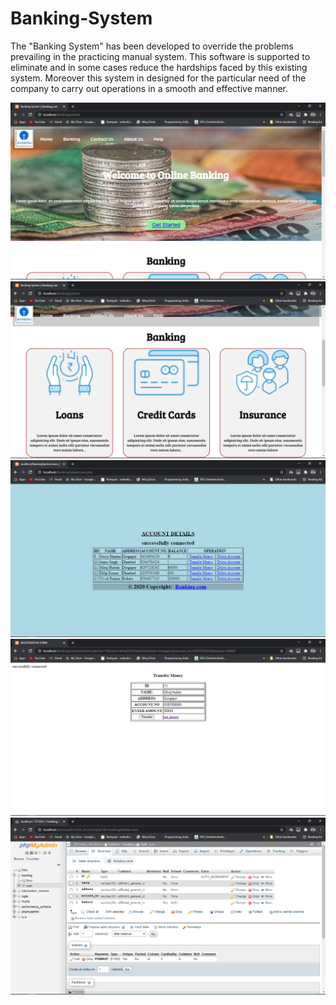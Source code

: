 # Banking-System
The "Banking System" has been developed to override the problems prevailing in the practicing manual system. This software is supported to eliminate and in some cases reduce the hardships faced by this existing system. Moreover this system in designed for the particular need of the company to carry out operations in a smooth and effective manner.


<img src="https://github.com/mirajhad/Banking-System/blob/main/image/2.png"></img>
<img src="https://github.com/mirajhad/Banking-System/blob/main/image/3.png"></img>
<img src="https://github.com/mirajhad/Banking-System/blob/main/image/4.png"></img>
<img src="https://github.com/mirajhad/Banking-System/blob/main/image/5.png"></img>
<img src="https://github.com/mirajhad/Banking-System/blob/main/image/1.png"></img>
